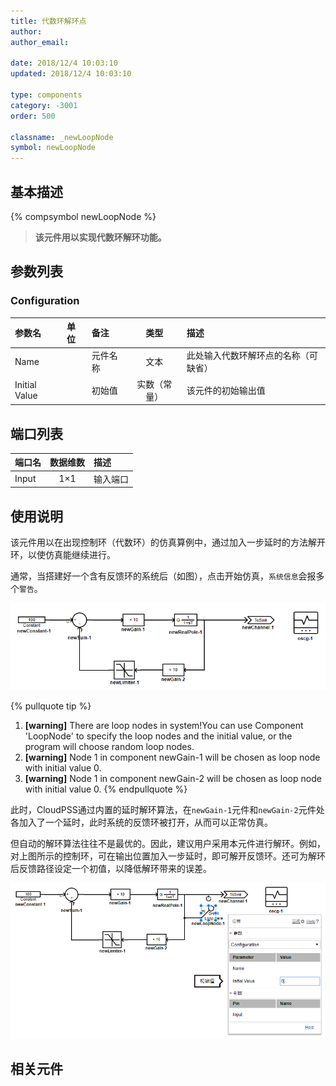 ```yaml
---
title: 代数环解环点
author: 
author_email:

date: 2018/12/4 10:03:10
updated: 2018/12/4 10:03:10

type: components
category: -3001
order: 500

classname: _newLoopNode
symbol: newLoopNode
---
```

## 基本描述
{% compsymbol newLoopNode %}

> **该元件用以实现代数环解环功能。**

## 参数列表
### Configuration
| 参数名 | 单位 | 备注 | 类型 | 描述 |
| :--- | :--- | :--- | :--: | :--- |
| Name |  | 元件名称 | 文本 | 此处输入代数环解环点的名称（可缺省） |
| Initial Value |  | 初始值 | 实数（常量） | 该元件的初始输出值 |


## 端口列表

| 端口名 | 数据维数 | 描述 |
| :--- | :--:  | :--- |
| Input | 1×1 |输入端口 |                   

## 使用说明

该元件用以在出现控制环（代数环）的仿真算例中，通过加入一步延时的方法解开环，以使仿真能继续进行。 

通常，当搭建好一个含有反馈环的系统后（如图），点击开始仿真，`系统信息`会报多个`警告`。

![带环系统](newLoopNode/loop.png)

{% pullquote tip %}
1. **[warning]** There are loop nodes in system!You can use Component 'LoopNode' to specify the loop nodes and the initial value, or the program will choose random loop nodes.
2. **[warning]** Node 1 in component newGain-1 will be chosen as loop node with initial value 0.
3. **[warning]** Node 1 in component newGain-2 will be chosen as loop node with initial value 0.
{% endpullquote %}

此时，CloudPSS通过内置的延时解环算法，在`newGain-1`元件和`newGain-2`元件处各加入了一个延时，此时系统的反馈环被打开，从而可以正常仿真。

但自动的解环算法往往不是最优的。因此，建议用户采用本元件进行解环。例如，对上图所示的控制环，可在输出位置加入一步延时，即可解开反馈环。还可为解环后反馈路径设定一个初值，以降低解环带来的误差。

![带环系统](newLoopNode/breakloop.png)


## 相关元件


